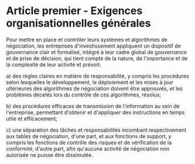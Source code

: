 # Article premier - Exigences organisationnelles générales


Pour mettre en place et contrôler leurs systèmes et algorithmes de négociation, les entreprises d'investissement appliquent un dispositif de gouvernance clair et formalisé, intégré à leur cadre global de gouvernance et de prise de décision, qui tient compte de la nature, de l'importance et de la complexité de leur activité et prévoit:

a) des règles claires en matière de responsabilité, y compris les procédures selon lesquelles le développement, le déploiement et les mises à jour ultérieures des algorithmes de négociation doivent être approuvés, et les problèmes décelés lors du contrôle de ces algorithmes, résolus;

b) des procédures efficaces de transmission de l'information au sein de l'entreprise, permettant d'obtenir et d'appliquer des instructions en temps utile et efficacement;

c) une séparation des tâches et responsabilités incombant respectivement aux tables de négociation, d'une part, et aux fonctions de support, y compris les fonctions de contrôle des risques et de vérification de la conformité, d'autre part, afin qu'aucune activité de négociation non autorisée ne puisse être dissimulée.
